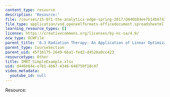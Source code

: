 ```yaml
---
content_type: resource
description: 'Resource:'
file: /courses/15-071-the-analytics-edge-spring-2017/d446b84ee7b14b674346648750f18c47_IMRT_SimpleExample.xlsx
file_type: application/vnd.openxmlformats-officedocument.spreadsheetml.sheet
learning_resource_types: []
license: https://creativecommons.org/licenses/by-nc-sa/4.0/
ocw_type: OCWFile
parent_title: '8.3 Radiation Therapy: An Application of Linear Optimization '
parent_type: CourseSection
parent_uid: 45f16175-2649-6ba1-fed2-d4528a0cc423
resourcetype: Other
title: IMRT_SimpleExample.xlsx
uid: d446b84e-e7b1-4b67-4346-648750f18c47
video_metadata:
  youtube_id: null
---
```

Resource: